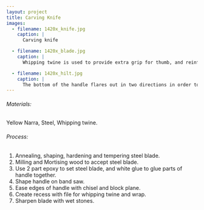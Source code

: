 ```yaml
---
layout: project
title: Carving Knife
images:
  - filename: 1420x_knife.jpg
    caption: |
      Carving knife

  - filename: 1420x_blade.jpg
    caption: |
      Whipping twine is used to provide extra grip for thumb, and reinforcement to the thin wooden cheeks which sandwich the blade.

  - filename: 1420x_hilt.jpg
    caption: |
      The bottom of the handle flares out in two directions in order to fit comfortably between the palm and little finger. Sharp edges are eased, but the machine marks from the band saw are left in the handle to provide grip.
---
```


###### Materials:
Yellow Narra, Steel, Whipping twine.

###### Process:
1. Annealing, shaping, hardening and tempering steel blade.
2. Milling and Mortising wood to accept steel blade.
3. Use 2 part epoxy to set steel blade, and white glue to glue parts of handle together.
4. Shape handle on band saw.
5. Ease edges of handle with chisel and block plane.
6. Create recess with file for whipping twine and wrap.
7. Sharpen blade with wet stones.